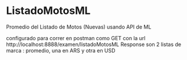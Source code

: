 # ListadoMotosML
Promedio del Listado de Motos (Nuevas) usando API de ML

configurado para correr en postman como GET con la url http://localhost:8888/examen/listadoMotosML
Response son 2 listas de marca : promedio, una en ARS y otra en USD

